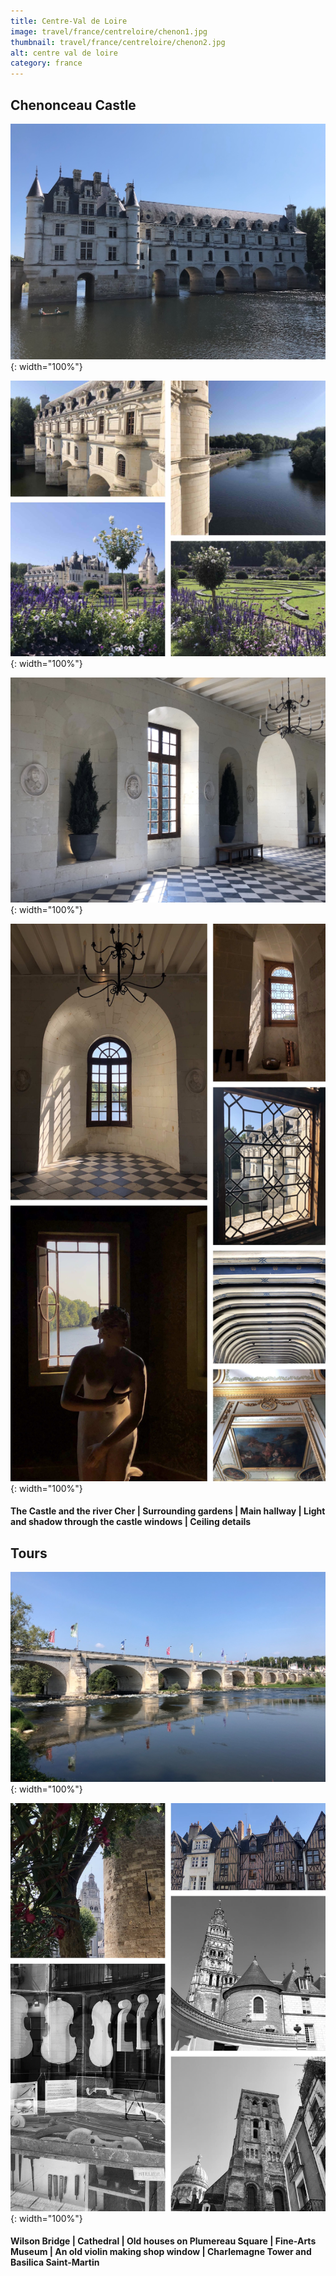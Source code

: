 ```yaml
---
title: Centre-Val de Loire
image: travel/france/centreloire/chenon1.jpg
thumbnail: travel/france/centreloire/chenon2.jpg
alt: centre val de loire
category: france
---
```


## Chenonceau Castle

![castle bridge](./assets/img/travel/france/centreloire/chenon2.jpg){: width="100%"}

![castle river and gardens](./assets/img/travel/france/centreloire/chenon3.jpg){: width="100%"}

![hallway](./assets/img/travel/france/centreloire/chenon4.jpg){: width="100%"}

![interior windows and ceilings](./assets/img/travel/france/centreloire/chenon5.jpg){: width="100%"}

#### The Castle and the river Cher | Surrounding gardens | Main hallway | Light and shadow through the castle windows | Ceiling details

## Tours

![wilson bridge](./assets/img/travel/france/centreloire/tours1.jpg){: width="100%"}

![old town buildings and violin shop](./assets/img/travel/france/centreloire/tours2.jpg){: width="100%"}

#### Wilson Bridge | Cathedral | Old houses on Plumereau Square | Fine-Arts Museum | An old violin making shop window | Charlemagne Tower and Basilica Saint-Martin
